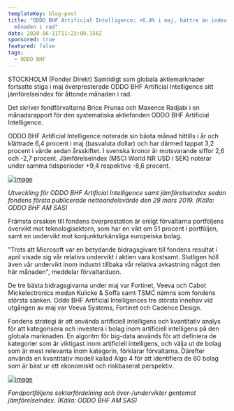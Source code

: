 ```yaml
---
templateKey: blog-post
title: "ODDO BHF Artificial Intelligence: +6,4% i maj, bättre än index 8:e
  månaden i rad"
date: 2020-06-11T11:23:00.156Z
sponsored: true
featured: false
tags:
  - ODDO BHF
---
```

STOCKHOLM (Fonder Direkt) Samtidigt som globala aktiemarknader fortsatte stiga i maj överpresterade ODDO BHF Artificial Intelligence sitt jämförelseindex för åttonde månaden i rad.

Det skriver fondförvaltarna Brice Prunas och Maxence Radjabi i en månadsrapport för den systematiska aktiefonden ODDO BHF Artificial Intelligence.

ODDO BHF Artificial Intelligence noterade sin bästa månad hittills i år och klättrade 6,4 procent i maj (basvaluta dollar) och har därmed tappat 3,2 procent i värde sedan årsskiftet. I svenska kronor är motsvarande siffor 2,6 och -2,7 procent. Jämförelseindex (MSCI World NR USD i SEK) noterar under samma tidsperioder +9,4 respektive -8,6 procent.

[![image](https://i.direkt.se/200611/585609901.png)](https://i.direkt.se/200611/585609901.png)

*Utveckling för ODDO BHF Artificial Intelligence samt jämförelseindex sedan fondens första publicerade nettoandelsvärde den 29 mars 2019. (Källa: ODDO BHF AM SAS)*

Främsta orsaken till fondens överprestation är enligt förvaltarna portföljens övervikt mot teknologisektorn, som har en vikt om 51 procent i portföljen, samt en undervikt mot konjunkturkänsliga europeiska bolag.

"Trots att Microsoft var en betydande bidragsgivare till fondens resultat i april visade sig vår relativa undervikt i aktien vara kostsamt. Slutligen höll även vår undervikt inom industri tillbaka vår relativa avkastning något den här månaden", meddelar förvaltarduon.

De tre bästa bidragsgivarna under maj var Fortinet, Veeva och Cabot Mickelectronics medan Kulicke & Soffa samt TSMC nämns som fondens största sänken. Oddo BHF Artificial Intelligences tre största innehav vid utgången av maj var Veeva Systems, Fortinet och Cadence Design.

Fondens strategi är att använda artificiell intelligens och kvantitativ analys för att kategorisera och investera i bolag inom artificiell intelligens på den globala marknaden. En algoritm för big-data används för att definiera de kategorier som är viktigast inom artificiell intelligens, och välja ut de bolag som är mest relevanta inom kategorin, förklarar förvaltarna. Därefter används en kvantitativ modell kallad Algo 4 för att identifiera de 60 bolag som är bäst ur ett ekonomiskt och riskbaserat perspektiv.

[![image](https://i.direkt.se/200611/585609902.png)](https://i.direkt.se/200611/585609902.png)

*Fondportföljens sektorfördelning och över-/undervikter gentemot jämförelseindex. (Källa: ODDO BHF AM SAS)*